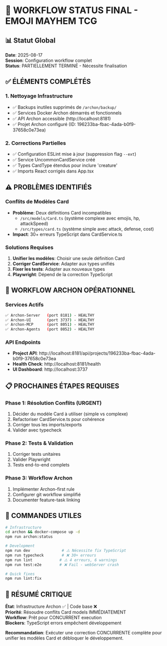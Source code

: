 # 🎯 WORKFLOW STATUS FINAL - EMOJI MAYHEM TCG

## 📊 Statut Global

**Date**: 2025-08-17  
**Session**: Configuration workflow complet  
**Status**: PARTIELLEMENT TERMINÉ - Nécessite finalisation

## ✅ ÉLÉMENTS COMPLÉTÉS

### 1. Nettoyage Infrastructure
- ✅ Backups inutiles supprimés de `/archon/backup/`
- ✅ Services Docker Archon démarrés et fonctionnels
- ✅ API Archon accessible (http://localhost:8181)
- ✅ Projet Archon configuré (ID: 196233ba-fbac-4ada-b0f9-37658c0e73ea)

### 2. Corrections Partielles
- ✅ Configuration ESLint mise à jour (suppression flag `--ext`)
- ✅ Service UncommonCardService créé
- ✅ Types CardType étendus pour inclure 'creature'
- ✅ Imports React corrigés dans App.tsx

## ⚠️ PROBLÈMES IDENTIFIÉS

### Conflits de Modèles Card
- **Problème**: Deux définitions Card incompatibles
  - `/src/models/Card.ts` (système complexe avec emojis, hp, attackSpeed)
  - `/src/types/card.ts` (système simple avec attack, defense, cost)
- **Impact**: 30+ erreurs TypeScript dans CardService.ts

### Solutions Requises
1. **Unifier les modèles**: Choisir une seule définition Card
2. **Corriger CardService**: Adapter aux types unifiés
3. **Fixer les tests**: Adapter aux nouveaux types
4. **Playwright**: Dépend de la correction TypeScript

## 🚀 WORKFLOW ARCHON OPÉRATIONNEL

### Services Actifs
```bash
✅ Archon-Server   (port 8181) - HEALTHY
✅ Archon-UI       (port 3737) - HEALTHY  
✅ Archon-MCP      (port 8051) - HEALTHY
✅ Archon-Agents   (port 8052) - HEALTHY
```

### API Endpoints
- **Project API**: http://localhost:8181/api/projects/196233ba-fbac-4ada-b0f9-37658c0e73ea
- **Health Check**: http://localhost:8181/health
- **UI Dashboard**: http://localhost:3737

## 📋 PROCHAINES ÉTAPES REQUISES

### Phase 1: Résolution Conflits (URGENT)
1. Décider du modèle Card à utiliser (simple vs complexe)
2. Refactoriser CardService.ts pour cohérence
3. Corriger tous les imports/exports
4. Valider avec typecheck

### Phase 2: Tests & Validation
1. Corriger tests unitaires
2. Valider Playwright
3. Tests end-to-end complets

### Phase 3: Workflow Archon
1. Implémenter Archon-first rule
2. Configurer git workflow simplifié
3. Documenter feature-task linking

## 🔧 COMMANDES UTILES

```bash
# Infrastructure
cd archon && docker-compose up -d
npm run archon:status

# Development
npm run dev              # ⚠️ Nécessite fix TypeScript
npm run typecheck        # ❌ 30+ erreurs
npm run lint            # ⚠️ 4 erreurs, 6 warnings
npm run test:e2e        # ❌ Fail - webServer crash

# Quick fixes
npm run lint:fix
```

## 🎯 RÉSUMÉ CRITIQUE

**État**: Infrastructure Archon ✅ | Code base ❌  
**Priorité**: Résoudre conflits Card models IMMÉDIATEMENT  
**Workflow**: Prêt pour CONCURRENT execution  
**Blockers**: TypeScript errors empêchent développement

**Recommandation**: Exécuter une correction CONCURRENTE complète pour unifier les modèles Card et débloquer le développement.